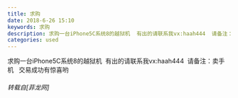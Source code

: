 ```yaml
---
title: 求购
date: 2018-6-26 15:10
keywords: 求购
description: 求购一台iPhone5C系统8的越狱机  有出的请联系我vx:haah444  请备注：卖手机   交易成功有惊喜哟
categories: used
---
```

<td class="t_f" id="postmessage_1453551">

求购一台iPhone5C系统8的越狱机  有出的请联系我vx:haah444  请备注：卖手机   交易成功有惊喜哟</td>
###### 转载自[菲龙网]
